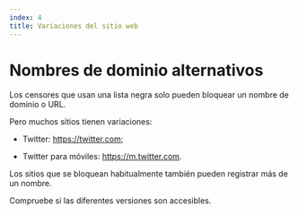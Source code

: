 ```yaml
---
index: 4
title: Variaciones del sitio web
---
```

# Nombres de dominio alternativos

Los censores que usan una lista negra solo pueden bloquear un nombre de dominio o URL.

Pero muchos sitios tienen variaciones:

*   Twitter: https://twitter.com;

*   Twitter para móviles: https://m.twitter.com.

Los sitios que se bloquean habitualmente también pueden registrar más de un nombre.

Compruebe si las diferentes versiones son accesibles.
